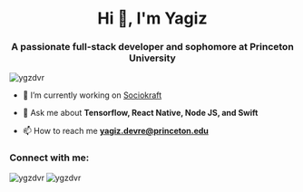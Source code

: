 <h1 align="center">Hi 👋, I'm Yagiz</h1>
<h3 align="center">A passionate full-stack developer and sophomore at Princeton University</h3>

<p align="left"> <img src="https://komarev.com/ghpvc/?username=ygzdvr&label=Profile%20views&color=0e75b6&style=flat" alt="ygzdvr" /> </p>

- 🔭 I’m currently working on [Sociokraft](sociokraft.com)

- 💬 Ask me about **Tensorflow, React Native, Node JS, and Swift**

- 📫 How to reach me **yagiz.devre@princeton.edu**

<h3 align="left">Connect with me:</h3>
<p><img align="left" src="https://github-readme-stats.vercel.app/api/top-langs?username=ygzdvr&show_icons=true&locale=en&layout=compact" alt="ygzdvr" /></p>

<p><img align="center" src="https://github-readme-streak-stats.herokuapp.com/?user=ygzdvr&" alt="ygzdvr" /></p>
